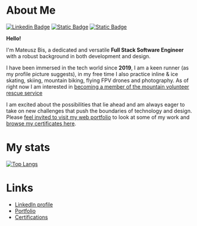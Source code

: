 # About Me

[![Linkedin Badge](https://img.shields.io/badge/-LinkedIn-0e76a8?style=flat-square&logo=Linkedin&logoColor=white)](https://www.linkedin.com/in/mateusz-bis-185bb1230/)
[![Static Badge](https://img.shields.io/badge/My-Portfolio-blue)](https://matb85.github.io/#selected-works)
[![Static Badge](https://img.shields.io/badge/My-Cerifications-orange)](https://github.com/Matb85/matb85.github.io/tree/master/public/certificates)

**Hello!**

I'm Mateusz Bis, a dedicated and versatile **Full Stack Software Engineer** with a robust background in both development and design.

I have been immersed in the tech world since **2019**, I am a keen runner (as my profile picture suggests), in my free time I also practice inline & ice skating, skiing, mountain biking, flying FPV drones and photography. As of right now I am interested in [becoming a member of the mountain volunteer rescue service](https://www.gopr.pl/)

I am excited about the possibilities that lie ahead and am always eager to take on new challenges that push the boundaries of technology and design. Please [feel invited to visit my web portfolio](https://matb85.github.io/#selected-works) to look at some of my work and [browse my certificates here](https://github.com/Matb85/matb85.github.io/tree/master/public/certificates).

# My stats

[![Top Langs](https://github-readme-stats.vercel.app/api/top-langs/?username=matb85)](https://github.com/anuraghazra/github-readme-stats)

# Links


- [LinkedIn profile]()
- [Portfolio](https://matb85.github.io/#selected-works)
- [Certifications](https://github.com/Matb85/matb85.github.io/tree/master/public/certificates)
